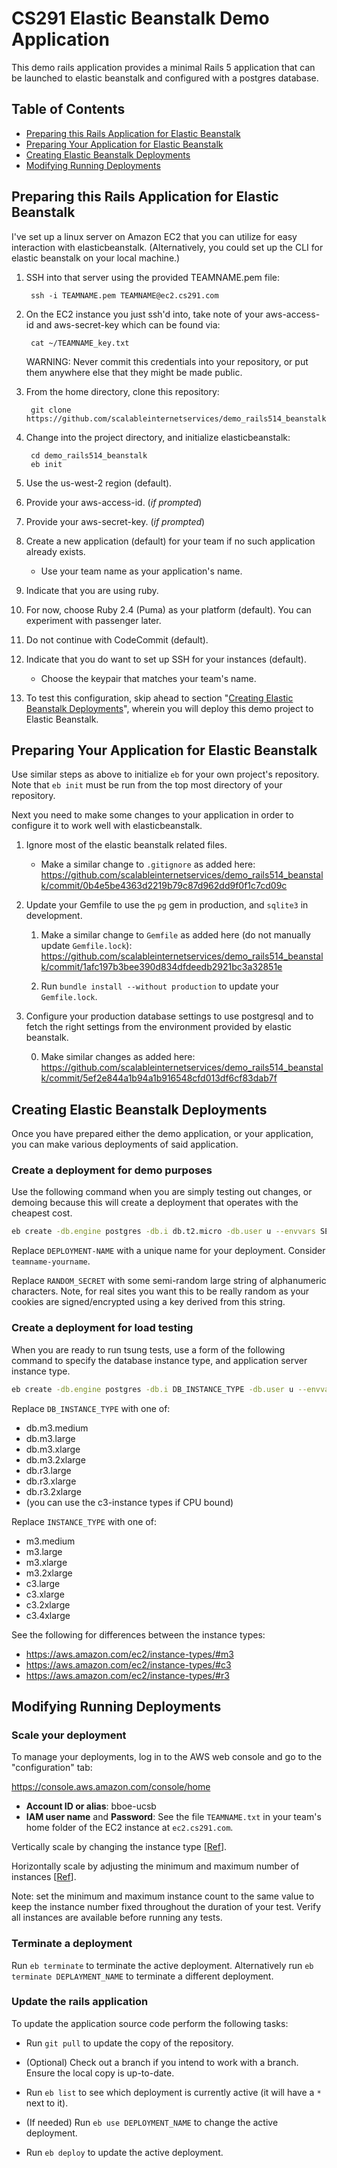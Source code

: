 # CS291 Elastic Beanstalk Demo Application

This demo rails application provides a minimal Rails 5 application
that can be launched to elastic beanstalk and configured with a
postgres database.

## Table of Contents

- [Preparing this Rails Application for Elastic Beanstalk](#preparing-this-rails-application-for-elastic-beanstalk)
- [Preparing Your Application for Elastic Beanstalk](#preparing-your-application-for-elastic-beanstalk)
- [Creating Elastic Beanstalk Deployments](#creating-elastic-beanstalk-deployments)
- [Modifying Running Deployments](#modifying-running-deployments)




## Preparing this Rails Application for Elastic Beanstalk

I've set up a linux server on Amazon EC2 that you can utilize for easy interaction with
elasticbeanstalk. (Alternatively, you could set up the CLI for elastic beanstalk on your local machine.)

1. SSH into that server using the provided TEAMNAME.pem file:

        ssh -i TEAMNAME.pem TEAMNAME@ec2.cs291.com

1. On the EC2 instance you just ssh'd into, take note of your aws-access-id and aws-secret-key which can be found via:

        cat ~/TEAMNAME_key.txt

    WARNING: Never commit this credentials into your repository, or put them
    anywhere else that they might be made public.

1. From the home directory, clone this repository:

        git clone https://github.com/scalableinternetservices/demo_rails514_beanstalk.git

1. Change into the project directory, and initialize elasticbeanstalk:

        cd demo_rails514_beanstalk
        eb init

1. Use the us-west-2 region (default).

1. Provide your aws-access-id. (*if prompted*)

1. Provide your aws-secret-key. (*if prompted*)

1. Create a new application (default) for your team if no such application
   already exists.

    * Use your team name as your application's name.

1. Indicate that you are using ruby.

1. For now, choose Ruby 2.4 (Puma) as your platform (default). You can
   experiment with passenger later.

1. Do not continue with CodeCommit (default).

1. Indicate that you do want to set up SSH for your instances (default).

    * Choose the keypair that matches your team's name.
    
1. To test this configuration, skip ahead to section "[Creating Elastic Beanstalk Deployments](#creating-elastic-beanstalk-deployments)", wherein you will deploy this demo project to Elastic Beanstalk.

## Preparing Your Application for Elastic Beanstalk

Use similar steps as above to initialize `eb` for your own project's repository. Note that
`eb init` must be run from the top most directory of your repository.

Next you need to make some changes to your application in order to configure it
to work well with elasticbeanstalk.

1. Ignore most of the elastic beanstalk related files.

    * Make a similar change to `.gitignore` as added here:
      https://github.com/scalableinternetservices/demo_rails514_beanstalk/commit/0b4e5be4363d2219b79c87d962dd9f0f1c7cd09c

1. Update your Gemfile to use the `pg` gem in production, and `sqlite3` in
   development.

    1. Make a similar change to `Gemfile` as added here (do not manually update
       `Gemfile.lock`):
       https://github.com/scalableinternetservices/demo_rails514_beanstalk/commit/1afc197b3bee390d834dfdeedb2921bc3a32851e

    2. Run `bundle install --without production` to update your `Gemfile.lock`.


1. Configure your production database settings to use postgresql and to fetch
   the right settings from the environment provided by elastic beanstalk.

    0. Make similar changes as added here:
       https://github.com/scalableinternetservices/demo_rails514_beanstalk/commit/5ef2e844a1b94a1b916548cfd013df6cf83dab7f


## Creating Elastic Beanstalk Deployments

Once you have prepared either the demo application, or your application, you
can make various deployments of said application.

### Create a deployment for demo purposes

Use the following command when you are simply testing out changes, or demoing
because this will create a deployment that operates with the cheapest cost.

```bash
eb create -db.engine postgres -db.i db.t2.micro -db.user u --envvars SECRET_KEY_BASE=RANDOM_SECRET --single DEPLOYMENT-NAME
```

Replace `DEPLOYMENT-NAME` with a unique name for your
deployment. Consider `teamname-yourname`.

Replace `RANDOM_SECRET` with some semi-random large string of
alphanumeric characters. Note, for real sites you want this to be
really random as your cookies are signed/encrypted using a key derived
from this string.

### Create a deployment for load testing

When you are ready to run tsung tests, use a form of the following command to
specify the database instance type, and application server instance type.

```bash
eb create -db.engine postgres -db.i DB_INSTANCE_TYPE -db.user u --envvars SECRET_KEY_BASE=RANDOM_SECRET -i INSTANCE_TYPE DEPLOYMENT_NAME
```

Replace `DB_INSTANCE_TYPE` with one of:

* db.m3.medium
* db.m3.large
* db.m3.xlarge
* db.m3.2xlarge
* db.r3.large
* db.r3.xlarge
* db.r3.2xlarge
* (you can use the c3-instance types if CPU bound)

Replace `INSTANCE_TYPE` with one of:

* m3.medium
* m3.large
* m3.xlarge
* m3.2xlarge
* c3.large
* c3.xlarge
* c3.2xlarge
* c3.4xlarge

See the following for differences between the instance types:
* https://aws.amazon.com/ec2/instance-types/#m3
* https://aws.amazon.com/ec2/instance-types/#c3
* https://aws.amazon.com/ec2/instance-types/#r3

## Modifying Running Deployments

### Scale your deployment

To manage your deployments, log in to the AWS web console and go to the "configuration" tab:

<https://console.aws.amazon.com/console/home>

- **Account ID or alias**: bboe-ucsb
- **IAM user name** and **Password**: See the file `TEAMNAME.txt` in your team's home folder of the EC2 instance at `ec2.cs291.com`.


Vertically scale by changing the instance type
[[Ref](http://docs.aws.amazon.com/elasticbeanstalk/latest/dg/using-features.managing.ec2.html)].

Horizontally scale by adjusting the minimum and maximum number of instances
[[Ref](http://docs.aws.amazon.com/elasticbeanstalk/latest/dg/using-features.managing.as.html)].

Note: set the minimum and maximum instance count to the same value to keep the
instance number fixed throughout the duration of your test. Verify all
instances are available before running any tests.

### Terminate a deployment

Run `eb terminate` to terminate the active deployment. Alternatively
run `eb terminate DEPLAYMENT_NAME` to terminate a different
deployment.

### Update the rails application

To update the application source code perform the following tasks:

* Run `git pull` to update the copy of the repository.

* (Optional) Check out a branch if you intend to work with a
  branch. Ensure the local copy is up-to-date.

* Run `eb list` to see which deployment is currently active (it will
  have a `*` next to it).

* (If needed) Run `eb use DEPLOYMENT_NAME` to change the active deployment.

* Run `eb deploy` to update the active deployment.
